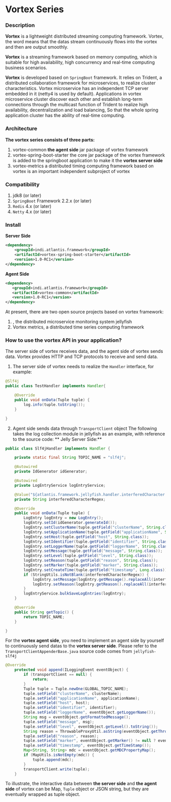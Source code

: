 # Vortex Series
### Description
**Vortex** is a lightweight distributed streaming computing framework. Vortex, the word means that the datas stream continuously flows into the vortex and then are output smoothly.

**Vortex** is a streaming framework based on memory computing, which is suitable for high availability, high concurrency and real-time computing business scenarios.

**Vortex** is developed based on <code>SpringBoot</code> framework. It relies on Trident, a distributed collaboration framework for microservices, to realize cluster characteristics. Vortex microservice has an independent TCP server embedded in it (netty4 is used by default). Applications in vortex microservice cluster discover each other and establish long-term connections through the multicast function of Trident to realize high availability, decentralization and load balancing, So that the whole spring application cluster has the ability of real-time computing.

### Architecture
**The vortex series consists of three parts:**
1. vortex-common
   **the agent side** jar package of vortex framework
2. vortex-spring-boot-starter
   the core jar package of the vortex framework is added to the springboot application to make it the **vortex server side**
3. vortex-metrics
   a distributed timing computing framework based on vortex is an important independent subproject of vortex

### Compatibility
1. jdk8 (or later)
2. <code>SpringBoot</code> Framework 2.2.x (or later)
3. <code>Redis</code> 4.x (or later)
4. <code>Netty</code> 4.x (or later)

### Install
**Server Side**
```xml
<dependency>
	<groupId>indi.atlantis.framework</groupId>
	<artifactId>vortex-spring-boot-starter</artifactId>
	<version>1.0-RC1</version>
</dependency>
```
**Agent Side**
```xml
<dependency>
   <groupId>indi.atlantis.framework</groupId>
   <artifactId>vortex-common</artifactId>
   <version>1.0-RC1</version>
</dependency>
```

At present, there are two open source projects based on vortex framework: 
1. [Jellyfish]: https://github.com/paganini2008/jellyfish.git
   , the distributed microservice monitoring system jellyfish
2. Vortex metrics, a distributed time series computing framework

### How to use the vortex API in your application?
The server side of vortex receives data, and the agent side of vortex sends data. Vortex provides HTTP and TCP protocols to receive and send data.
1. The server side of vortex needs to realize the <code>Handler</code> interface, for example:
``` java
@Slf4j
public class TestHandler implements Handler{

    @Override
    public void onData(Tuple tuple) {
        log.info(tuple.toString());
    }

}

```
2. Agent side sends data through <code>TransportClient</code> object
The following takes the log collection module in jellyfish as an example, with reference to the source code:
** Jelly Server Side:**
``` java
public class Slf4jHandler implements Handler {

    private static final String TOPIC_NAME = "slf4j";

    @Autowired
    private IdGenerator idGenerator;

    @Autowired
    private LogEntryService logEntryService;

    @Value("${atlantis.framework.jellyfish.handler.interferedCharacter:}")
    private String interferedCharacterRegex;

    @Override
    public void onData(Tuple tuple) {
        LogEntry logEntry = new LogEntry();
        logEntry.setId(idGenerator.generateId());
        logEntry.setClusterName(tuple.getField("clusterName", String.class));
        logEntry.setApplicationName(tuple.getField("applicationName", String.class));
        logEntry.setHost(tuple.getField("host", String.class));
        logEntry.setIdentifier(tuple.getField("identifier", String.class));
        logEntry.setLoggerName(tuple.getField("loggerName", String.class));
        logEntry.setMessage(tuple.getField("message", String.class));
        logEntry.setLevel(tuple.getField("level", String.class));
        logEntry.setReason(tuple.getField("reason", String.class));
        logEntry.setMarker(tuple.getField("marker", String.class));
        logEntry.setCreateTime(tuple.getField("timestamp", Long.class));
        if (StringUtils.isNotBlank(interferedCharacterRegex)) {
            logEntry.setMessage(logEntry.getMessage().replaceAll(interferedCharacterRegex, ""));
            logEntry.setReason(logEntry.getReason().replaceAll(interferedCharacterRegex, ""));
        }
        logEntryService.bulkSaveLogEntries(logEntry);
    }

    @Override
    public String getTopic() {
        return TOPIC_NAME;
    }

}
```

For the **vortex agent side**, you need to implement an agent side by yourself to continuously send datas to the **vortex server side**. Please refer to the <code>TransportClientAppenderBase.java</code> source code comes from <code>jellyfish-slf4j</code>

``` java
@Override
    protected void append(ILoggingEvent eventObject) {
        if (transportClient == null) {
            return;
        }
        Tuple tuple = Tuple.newOne(GLOBAL_TOPIC_NAME);
        tuple.setField("clusterName", clusterName);
        tuple.setField("applicationName", applicationName);
        tuple.setField("host", host);
        tuple.setField("identifier", identifier);
        tuple.setField("loggerName", eventObject.getLoggerName());
        String msg = eventObject.getFormattedMessage();
        tuple.setField("message", msg);
        tuple.setField("level", eventObject.getLevel().toString());
        String reason = ThrowableProxyUtil.asString(eventObject.getThrowableProxy());
        tuple.setField("reason", reason);
        tuple.setField("marker", eventObject.getMarker() != null ? eventObject.getMarker().getName() : "");
        tuple.setField("timestamp", eventObject.getTimeStamp());
        Map<String, String> mdc = eventObject.getMDCPropertyMap();
        if (MapUtils.isNotEmpty(mdc)) {
            tuple.append(mdc);
        }
        transportClient.write(tuple);
    }
```
To illustrate, the interactive data between **the server side** and **the agent side** of vortex can be Map</code>, <code>Tuple</code> object or JSON string, but they are eventually wrapped as tuple object.


